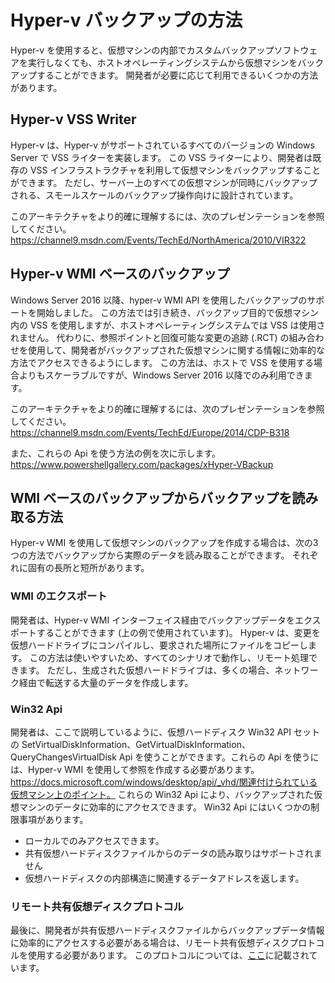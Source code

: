 # <a name="hyper-v-backup-approaches"></a>Hyper-v バックアップの方法
Hyper-v を使用すると、仮想マシンの内部でカスタムバックアップソフトウェアを実行しなくても、ホストオペレーティングシステムから仮想マシンをバックアップすることができます。  開発者が必要に応じて利用できるいくつかの方法があります。
## <a name="hyper-v-vss-writer"></a>Hyper-v VSS Writer
Hyper-v は、Hyper-v がサポートされているすべてのバージョンの Windows Server で VSS ライターを実装します。  この VSS ライターにより、開発者は既存の VSS インフラストラクチャを利用して仮想マシンをバックアップすることができます。  ただし、サーバー上のすべての仮想マシンが同時にバックアップされる、スモールスケールのバックアップ操作向けに設計されています。

このアーキテクチャをより的確に理解するには、次のプレゼンテーションを参照してください。https://channel9.msdn.com/Events/TechEd/NorthAmerica/2010/VIR322
## <a name="hyper-v-wmi-based-backup"></a>Hyper-v WMI ベースのバックアップ
Windows Server 2016 以降、hyper-v WMI API を使用したバックアップのサポートを開始しました。  この方法では引き続き、バックアップ目的で仮想マシン内の VSS を使用しますが、ホストオペレーティングシステムでは VSS は使用されません。  代わりに、参照ポイントと回復可能な変更の追跡 (.RCT) の組み合わせを使用して、開発者がバックアップされた仮想マシンに関する情報に効率的な方法でアクセスできるようにします。  この方法は、ホストで VSS を使用する場合よりもスケーラブルですが、Windows Server 2016 以降でのみ利用できます。

このアーキテクチャをより的確に理解するには、次のプレゼンテーションを参照してください。https://channel9.msdn.com/Events/TechEd/Europe/2014/CDP-B318 

また、これらの Api を使う方法の例を次に示します。https://www.powershellgallery.com/packages/xHyper-VBackup
## <a name="methods-for-reading-backups-from-wmi-based-backup"></a>WMI ベースのバックアップからバックアップを読み取る方法
Hyper-v WMI を使用して仮想マシンのバックアップを作成する場合は、次の3つの方法でバックアップから実際のデータを読み取ることができます。  それぞれに固有の長所と短所があります。
### <a name="wmi-export"></a>WMI のエクスポート
開発者は、Hyper-v WMI インターフェイス経由でバックアップデータをエクスポートすることができます (上の例で使用されています)。  Hyper-v は、変更を仮想ハードドライブにコンパイルし、要求された場所にファイルをコピーします。  この方法は使いやすいため、すべてのシナリオで動作し、リモート処理できます。  ただし、生成された仮想ハードドライブは、多くの場合、ネットワーク経由で転送する大量のデータを作成します。
### <a name="win32-apis"></a>Win32 Api
開発者は、ここで説明しているように、仮想ハードディスク Win32 API セットの SetVirtualDiskInformation、GetVirtualDiskInformation、QueryChangesVirtualDisk Api を使うことができます。これらの Api を使うには、Hyper-v WMI を使用して参照を作成する必要があります。 https://docs.microsoft.com/windows/desktop/api/_vhd/関連付けられている仮想マシン上のポイント。  これらの Win32 Api により、バックアップされた仮想マシンのデータに効率的にアクセスできます。  Win32 Api にはいくつかの制限事項があります。
* ローカルでのみアクセスできます。
* 共有仮想ハードディスクファイルからのデータの読み取りはサポートされません
* 仮想ハードディスクの内部構造に関連するデータアドレスを返します。

### <a name="remote-shared-virtual-disk-protocol"></a>リモート共有仮想ディスクプロトコル
最後に、開発者が共有仮想ハードディスクファイルからバックアップデータ情報に効率的にアクセスする必要がある場合は、リモート共有仮想ディスクプロトコルを使用する必要があります。  このプロトコルについては、[ここ](https://docs.microsoft.com/openspecs/windows_protocols/ms-rsvd/c865c326-47d6-4a91-a62d-0e8f26007d15)に記載されています。
